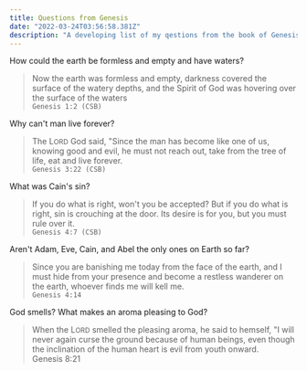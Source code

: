 ```yaml
---
title: Questions from Genesis
date: "2022-03-24T03:56:58.381Z"
description: "A developing list of my qestions from the book of Genesis"
---
```


How could the earth be formless and empty and have waters?

> Now the earth was formless and empty, darkness covered the surface of the watery depths, and the Spirit of God was hovering over the surface of the waters  
> `Genesis 1:2 (CSB)`

Why can't man live forever?
> The L<span style="text-transform:uppercase; font-size:.75rem">ord</span> God said, "Since the man has become like one of us, knowing good and evil, he must not reach out, take from the tree of life, eat and live forever.  
> `Genesis 3:22 (CSB)`

What was Cain's sin?
> If you do what is right, won't you be accepted? But if you do what is right, sin is crouching at the door. Its desire is for you, but you must rule over it.  
> `Genesis 4:7 (CSB)`

Aren't Adam, Eve, Cain, and Abel the only ones on Earth so far?
> Since you are banishing me today from the face of the earth, and I must hide from your presence and become a restless wanderer on the earth, whoever finds me will kell me.  
> `Genesis 4:14`

God smells? What makes an aroma pleasing to God?
> When the L<span style="text-transform:uppercase; font-size:.75rem">ord</span> smelled the pleasing aroma, he said to hemself, "I will never again curse the ground because of human beings, even though the inclination of the human heart is evil from youth onward.  
> Genesis 8:21
